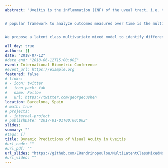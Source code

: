 ```yaml
---
abstract: "Uveitis is the inflammation (INF) of the uveal tract, i.e. the inner eye, and leads to reduction of visual acuity (VA). In contrast to other eye diseases that affect mostly elderly patients, uveitis affects young patients. Therefore, it is the leading cause of legal blindness in the working age population in the western world. Physicians utilize different types of information to predict patient VA outcome. This includes longitudinal data, such as INF, complication (COM) and other patients characteristics. 


A popular framework to analyze outcomes measured over time is the multivariate mixed-effects model. We aim to obtain individualized dynamic predictions of VA using all available patient information and accounting for the special features of the data set. In particular, the first challenge is to take into account that patients can be categorized in sub-groups that exhibit different progression rates for high, blind and moderate VA. Furthermore, the longitudinal outcomes can be connected 1) via random effects and 2) via association parameters between them.  A characteristic of longitudinal data, such as INF and COM, is that several features of these variables could be associated with VA (underlying value, slope, area under the curve). This could lead to a large number of parameters that need to be estimated. Therefore, the second challenge is to identify an appropriate set of predictors for the outcome of interest VA.


We propose a latent class multivariate mixed model to identify different sub-groups of patients and we compare two popular approaches that deal with variable/model selection: 1) a Bayesian shrinkage approach, where both INF and COM are included in the VA prediction model, and 2) Bayesian model averaging where INF and COM are included separately in the VA model. The two approaches are compared using a cross-validation procedure for model evaluation. Prediction accuracy is deemed acceptable when the difference between the predicted and the observed value is considered to have a non-detectable visual change for the patients. The motivation comes from a study of 365 uveitis patients with a mean age of 44. These patients visited the Rotterdam Eye Hospital in the period from 2000 to 2014."
 
all_day: true
authors: []
date: "2018-07-12"
#date_end: "2018-06-12T15:00:00Z"
event: International Biometric Conference
#event_url: https://example.org
featured: false
# links:
# - icon: twitter
#   icon_pack: fab
#   name: Follow
#   url: https://twitter.com/georgecushen
location: Barcelona, Spain
# math: true
# projects:
# - internal-project
# publishDate: "2017-01-01T00:00:00Z"
slides: 
summary: "" 
#tags: []
title: Dynamic Predictions of Visual Acuity in Uveitis
#url_code: ""
#url_pdf: ""
url_slides: "https://github.com/ERandrinopoulou/MultiLatentClassMixedModel/blob/master/Presentation%20IBC2018.pdf"
#url_video: ""
---
```

